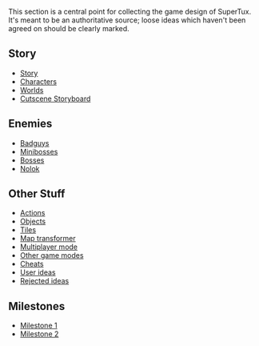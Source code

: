 This section is a central point for collecting the game design of SuperTux. It's meant to be an authoritative source; loose ideas which haven't been agreed on should be clearly marked.

Story
-----

-   [Story](Story "wikilink")
-   [Characters](Characters "wikilink")
-   [Worlds](Worlds "wikilink")
-   [Cutscene Storyboard](Cutscene_Storyboard "wikilink")

Enemies
-------

-   [Badguys](Badguys "wikilink")
-   [Minibosses](Minibosses "wikilink")
-   [Bosses](Bosses "wikilink")
-   [Nolok](Nolok "wikilink")

Other Stuff
-----------

-   [Actions](Actions "wikilink")
-   [Objects](Objects "wikilink")
-   [Tiles](Tiles "wikilink")
-   [Map transformer](Map_transformer "wikilink")
-   [Multiplayer mode](Multiplayer_mode "wikilink")
-   [Other game modes](Other_game_modes "wikilink")
-   [Cheats](Cheats "wikilink")
-   [User ideas](User_ideas "wikilink")
-   [Rejected ideas](Rejected_ideas "wikilink")

Milestones
----------

-   [Milestone 1](Milestone_1 "wikilink")
-   [Milestone 2](Milestone_2 "wikilink")